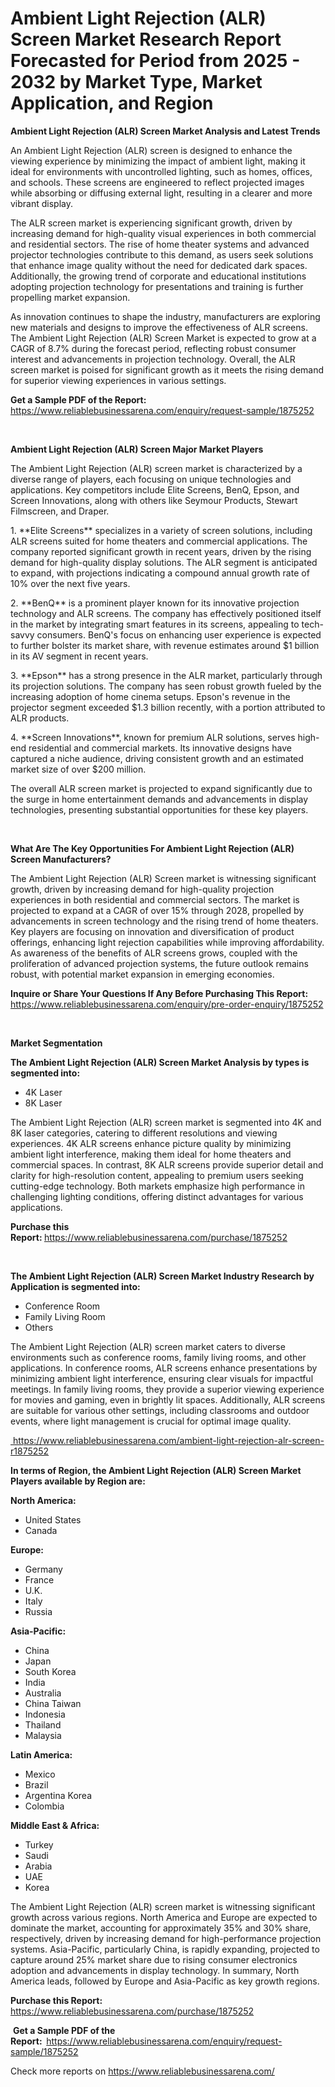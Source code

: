 <p><h1>Ambient Light Rejection (ALR) Screen Market Research Report Forecasted for Period from 2025 -  2032 by Market Type, Market Application, and Region</h1></p><p><strong>Ambient Light Rejection (ALR) Screen Market Analysis and Latest Trends</strong></p>
<p><p>An Ambient Light Rejection (ALR) screen is designed to enhance the viewing experience by minimizing the impact of ambient light, making it ideal for environments with uncontrolled lighting, such as homes, offices, and schools. These screens are engineered to reflect projected images while absorbing or diffusing external light, resulting in a clearer and more vibrant display.</p><p>The ALR screen market is experiencing significant growth, driven by increasing demand for high-quality visual experiences in both commercial and residential sectors. The rise of home theater systems and advanced projector technologies contribute to this demand, as users seek solutions that enhance image quality without the need for dedicated dark spaces. Additionally, the growing trend of corporate and educational institutions adopting projection technology for presentations and training is further propelling market expansion.</p><p>As innovation continues to shape the industry, manufacturers are exploring new materials and designs to improve the effectiveness of ALR screens. The Ambient Light Rejection (ALR) Screen Market is expected to grow at a CAGR of 8.7% during the forecast period, reflecting robust consumer interest and advancements in projection technology. Overall, the ALR screen market is poised for significant growth as it meets the rising demand for superior viewing experiences in various settings.</p></p>
<p><strong>Get a Sample PDF of the Report:&nbsp;</strong> <a href="https://www.reliablebusinessarena.com/enquiry/request-sample/1875252?utm_campaign=2238&utm_medium=2&utm_source=Github&utm_content=ia&utm_term=13022025&utm_id=ambient-light-rejection-alr-screen">https://www.reliablebusinessarena.com/enquiry/request-sample/1875252</a></p>
<p>&nbsp;</p>
<p><strong>Ambient Light Rejection (ALR) Screen Major Market Players</strong></p>
<p><p>The Ambient Light Rejection (ALR) screen market is characterized by a diverse range of players, each focusing on unique technologies and applications. Key competitors include Elite Screens, BenQ, Epson, and Screen Innovations, along with others like Seymour Products, Stewart Filmscreen, and Draper. </p><p>1. **Elite Screens** specializes in a variety of screen solutions, including ALR screens suited for home theaters and commercial applications. The company reported significant growth in recent years, driven by the rising demand for high-quality display solutions. The ALR segment is anticipated to expand, with projections indicating a compound annual growth rate of 10% over the next five years.</p><p>2. **BenQ** is a prominent player known for its innovative projection technology and ALR screens. The company has effectively positioned itself in the market by integrating smart features in its screens, appealing to tech-savvy consumers. BenQ's focus on enhancing user experience is expected to further bolster its market share, with revenue estimates around $1 billion in its AV segment in recent years.</p><p>3. **Epson** has a strong presence in the ALR market, particularly through its projection solutions. The company has seen robust growth fueled by the increasing adoption of home cinema setups. Epson's revenue in the projector segment exceeded $1.3 billion recently, with a portion attributed to ALR products.</p><p>4. **Screen Innovations**, known for premium ALR solutions, serves high-end residential and commercial markets. Its innovative designs have captured a niche audience, driving consistent growth and an estimated market size of over $200 million.</p><p>The overall ALR screen market is projected to expand significantly due to the surge in home entertainment demands and advancements in display technologies, presenting substantial opportunities for these key players.</p></p>
<p>&nbsp;</p>
<p><strong>What Are The Key Opportunities For Ambient Light Rejection (ALR) Screen Manufacturers?</strong></p>
<p><p>The Ambient Light Rejection (ALR) Screen market is witnessing significant growth, driven by increasing demand for high-quality projection experiences in both residential and commercial sectors. The market is projected to expand at a CAGR of over 15% through 2028, propelled by advancements in screen technology and the rising trend of home theaters. Key players are focusing on innovation and diversification of product offerings, enhancing light rejection capabilities while improving affordability. As awareness of the benefits of ALR screens grows, coupled with the proliferation of advanced projection systems, the future outlook remains robust, with potential market expansion in emerging economies.</p></p>
<p><strong>Inquire or Share Your Questions If Any Before Purchasing This Report:</strong> <a href="https://www.reliablebusinessarena.com/enquiry/pre-order-enquiry/1875252?utm_campaign=2238&utm_medium=2&utm_source=Github&utm_content=ia&utm_term=13022025&utm_id=ambient-light-rejection-alr-screen">https://www.reliablebusinessarena.com/enquiry/pre-order-enquiry/1875252</a></p>
<p>&nbsp;</p>
<p><strong>Market Segmentation</strong></p>
<p><strong>The Ambient Light Rejection (ALR) Screen Market Analysis by types is segmented into:</strong></p>
<p><ul><li>4K Laser</li><li>8K Laser</li></ul></p>
<p><p>The Ambient Light Rejection (ALR) screen market is segmented into 4K and 8K laser categories, catering to different resolutions and viewing experiences. 4K ALR screens enhance picture quality by minimizing ambient light interference, making them ideal for home theaters and commercial spaces. In contrast, 8K ALR screens provide superior detail and clarity for high-resolution content, appealing to premium users seeking cutting-edge technology. Both markets emphasize high performance in challenging lighting conditions, offering distinct advantages for various applications.</p></p>
<p><strong>Purchase this Report:&nbsp;</strong><a href="https://www.reliablebusinessarena.com/purchase/1875252?utm_campaign=2238&utm_medium=2&utm_source=Github&utm_content=ia&utm_term=13022025&utm_id=ambient-light-rejection-alr-screen">https://www.reliablebusinessarena.com/purchase/1875252</a></p>
<p>&nbsp;</p>
<p><strong>The Ambient Light Rejection (ALR) Screen Market Industry Research by Application is segmented into:</strong></p>
<p><ul><li>Conference Room</li><li>Family Living Room</li><li>Others</li></ul></p>
<p><p>The Ambient Light Rejection (ALR) screen market caters to diverse environments such as conference rooms, family living rooms, and other applications. In conference rooms, ALR screens enhance presentations by minimizing ambient light interference, ensuring clear visuals for impactful meetings. In family living rooms, they provide a superior viewing experience for movies and gaming, even in brightly lit spaces. Additionally, ALR screens are suitable for various other settings, including classrooms and outdoor events, where light management is crucial for optimal image quality.</p></p>
<p><a href="https://www.reliablebusinessarena.com/ambient-light-rejection-alr-screen-r1875252?utm_campaign=2238&utm_medium=2&utm_source=Github&utm_content=ia&utm_term=13022025&utm_id=ambient-light-rejection-alr-screen">&nbsp;https://www.reliablebusinessarena.com/ambient-light-rejection-alr-screen-r1875252</a></p>
<p><strong>In terms of Region, the Ambient Light Rejection (ALR) Screen Market Players available by Region are:</strong></p>
<p>
    <p> <strong> North America: </strong>
        <ul>
            <li>United States</li>
            <li>Canada</li>
        </ul>
        </p> 
    <p> <strong> Europe: </strong>
        <ul>
            <li>Germany</li>
            <li>France</li>
            <li>U.K.</li>
            <li>Italy</li>
            <li>Russia</li>
        </ul>
        </p> 
    <p> <strong> Asia-Pacific: </strong>
        <ul>
            <li>China</li>
            <li>Japan</li>
            <li>South Korea</li>
            <li>India</li>
            <li>Australia</li>
            <li>China Taiwan</li>
            <li>Indonesia</li>
            <li>Thailand</li>
            <li>Malaysia</li>
        </ul>
        </p> 
    <p> <strong> Latin America: </strong>
        <ul>
            <li>Mexico</li>
            <li>Brazil</li>
            <li>Argentina Korea</li>
            <li>Colombia</li>
        </ul>
        </p> 
    <p> <strong> Middle East & Africa: </strong>
        <ul>
            <li>Turkey</li>
            <li>Saudi</li>
            <li>Arabia</li>
            <li>UAE</li>
            <li>Korea</li>
        </ul>
    </p>
    </p>
<p><p>The Ambient Light Rejection (ALR) screen market is witnessing significant growth across various regions. North America and Europe are expected to dominate the market, accounting for approximately 35% and 30% share, respectively, driven by increasing demand for high-performance projection systems. Asia-Pacific, particularly China, is rapidly expanding, projected to capture around 25% market share due to rising consumer electronics adoption and advancements in display technology. In summary, North America leads, followed by Europe and Asia-Pacific as key growth regions.</p></p>
<p><strong>Purchase this Report: </strong><a href="https://www.reliablebusinessarena.com/purchase/1875252?utm_campaign=2238&utm_medium=2&utm_source=Github&utm_content=ia&utm_term=13022025&utm_id=ambient-light-rejection-alr-screen">https://www.reliablebusinessarena.com/purchase/1875252</a></p>
<p>&nbsp;<strong>Get a Sample PDF of the Report:&nbsp;&nbsp;</strong><a href="https://www.reliablebusinessarena.com/enquiry/request-sample/1875252?utm_campaign=2238&utm_medium=2&utm_source=Github&utm_content=ia&utm_term=13022025&utm_id=ambient-light-rejection-alr-screen">https://www.reliablebusinessarena.com/enquiry/request-sample/1875252</a></p>
<p><strong></strong></p>
<p>Check more reports on <a href="https://www.reliablebusinessarena.com/?utm_campaign=2238&utm_medium=2&utm_source=Github&utm_content=ia&utm_term=13022025&utm_id=ambient-light-rejection-alr-screen">https://www.reliablebusinessarena.com/</a></p>